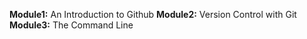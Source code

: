 **Module1:** An Introduction to Github
**Module2:** Version Control with Git
**Module3:** The Command Line
